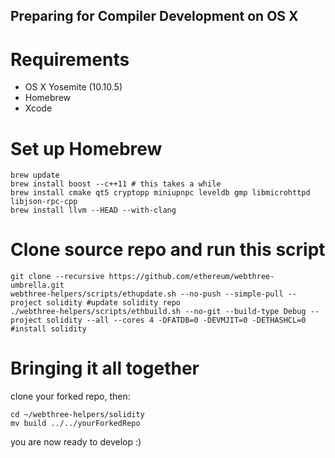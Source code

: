 ## Preparing for Compiler Development on OS X

# Requirements
- OS X Yosemite (10.10.5)
- Homebrew
- Xcode

# Set up Homebrew
```
brew update
brew install boost --c++11 # this takes a while
brew install cmake qt5 cryptopp miniupnpc leveldb gmp libmicrohttpd libjson-rpc-cpp 
brew install llvm --HEAD --with-clang
```

# Clone source repo and run this script
```
git clone --recursive https://github.com/ethereum/webthree-umbrella.git
webthree-helpers/scripts/ethupdate.sh --no-push --simple-pull --project solidity #update solidity repo
./webthree-helpers/scripts/ethbuild.sh --no-git --build-type Debug --project solidity --all --cores 4 -DFATDB=0 -DEVMJIT=0 -DETHASHCL=0 #install solidity
```

# Bringing it all together
clone your forked repo, then:

```
cd ~/webthree-helpers/solidity
mv build ../../yourForkedRepo
```

you are now ready to develop :) 
